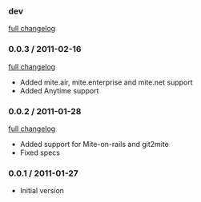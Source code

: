 ### dev

[full changelog](http://github.com/yolk/aua-mite/compare/v0.0.3...master)

### 0.0.3 / 2011-02-16

[full changelog](http://github.com/yolk/aua-mite/compare/v0.0.2...v0.0.3)

* Added mite.air, mite.enterprise and mite.net support
* Added Anytime support

### 0.0.2 / 2011-01-28

[full changelog](http://github.com/yolk/aua-mite/compare/v0.0.1...v0.0.2)

* Added support for Mite-on-rails and git2mite
* Fixed specs

### 0.0.1 / 2011-01-27

* Initial version